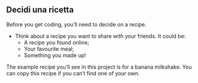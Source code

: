 ## Decidi una ricetta

Before you get coding, you’ll need to decide on a recipe.

+ Think about a recipe you want to share with your friends. It could be: 
    + A recipe you found online;
    + Your favourite meal;
    + Something you made up!

The example recipe you’ll see in this project is for a banana milkshake. You can copy this recipe if you can’t find one of your own.